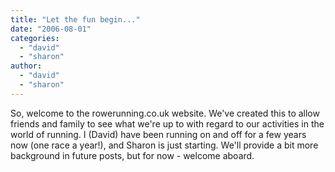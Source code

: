 ```yaml
---
title: "Let the fun begin..."
date: "2006-08-01"
categories: 
  - "david"
  - "sharon"
author:
  - "david"
  - "sharon"
---
```


So, welcome to the rowerunning.co.uk website. We've created this to allow friends and family to see what we're up to with regard to our activities in the world of running. I (David) have been running on and off for a few years now (one race a year!), and Sharon is just starting. We'll provide a bit more background in future posts, but for now - welcome aboard.

